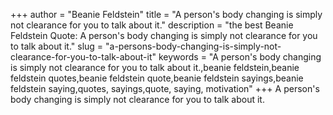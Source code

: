 +++
author = "Beanie Feldstein"
title = "A person's body changing is simply not clearance for you to talk about it."
description = "the best Beanie Feldstein Quote: A person's body changing is simply not clearance for you to talk about it."
slug = "a-persons-body-changing-is-simply-not-clearance-for-you-to-talk-about-it"
keywords = "A person's body changing is simply not clearance for you to talk about it.,beanie feldstein,beanie feldstein quotes,beanie feldstein quote,beanie feldstein sayings,beanie feldstein saying,quotes, sayings,quote, saying, motivation"
+++
A person's body changing is simply not clearance for you to talk about it.
